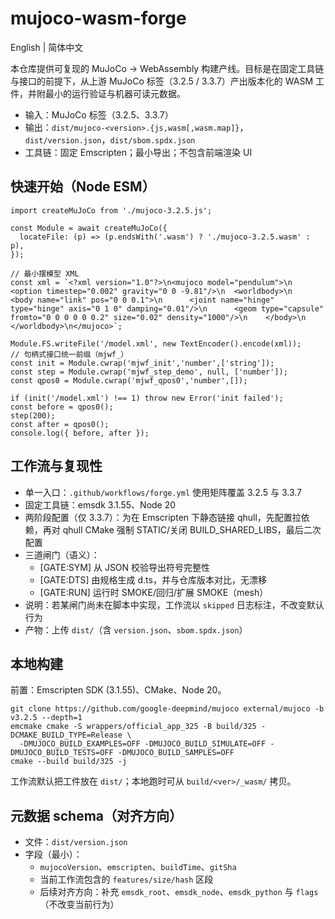 # mujoco-wasm-forge

English | 简体中文

本仓库提供可复现的 MuJoCo → WebAssembly 构建产线。目标是在固定工具链与接口的前提下，从上游 MuJoCo 标签（3.2.5 / 3.3.7）产出版本化的 WASM 工件，并附最小的运行验证与机器可读元数据。

- 输入：MuJoCo 标签（3.2.5、3.3.7）
- 输出：`dist/mujoco-<version>.{js,wasm[,wasm.map]}`，`dist/version.json`，`dist/sbom.spdx.json`
- 工具链：固定 Emscripten；最小导出；不包含前端渲染 UI

## 快速开始（Node ESM）

```
import createMuJoCo from './mujoco-3.2.5.js';

const Module = await createMuJoCo({
  locateFile: (p) => (p.endsWith('.wasm') ? './mujoco-3.2.5.wasm' : p),
});

// 最小摆模型 XML
const xml = `<?xml version="1.0"?>\n<mujoco model="pendulum">\n  <option timestep="0.002" gravity="0 0 -9.81"/>\n  <worldbody>\n    <body name="link" pos="0 0 0.1">\n      <joint name="hinge" type="hinge" axis="0 1 0" damping="0.01"/>\n      <geom type="capsule" fromto="0 0 0 0 0 0.2" size="0.02" density="1000"/>\n    </body>\n  </worldbody>\n</mujoco>`;

Module.FS.writeFile('/model.xml', new TextEncoder().encode(xml));
// 句柄式接口统一前缀（mjwf_）
const init = Module.cwrap('mjwf_init','number',['string']);
const step = Module.cwrap('mjwf_step_demo', null, ['number']);
const qpos0 = Module.cwrap('mjwf_qpos0','number',[]);

if (init('/model.xml') !== 1) throw new Error('init failed');
const before = qpos0();
step(200);
const after = qpos0();
console.log({ before, after });
```

## 工作流与复现性

- 单一入口：`.github/workflows/forge.yml` 使用矩阵覆盖 3.2.5 与 3.3.7
- 固定工具链：emsdk 3.1.55、Node 20
- 两阶段配置（仅 3.3.7）：为在 Emscripten 下静态链接 qhull，先配置拉依赖，再对 qhull CMake 强制 STATIC/关闭 BUILD_SHARED_LIBS，最后二次配置
- 三道闸门（语义）：
  - [GATE:SYM] 从 JSON 校验导出符号完整性
  - [GATE:DTS] 由规格生成 d.ts，并与仓库版本对比，无漂移
  - [GATE:RUN] 运行时 SMOKE/回归/扩展 SMOKE（mesh）
- 说明：若某闸门尚未在脚本中实现，工作流以 `skipped` 日志标注，不改变默认行为
- 产物：上传 `dist/`（含 `version.json`、`sbom.spdx.json`）

## 本地构建

前置：Emscripten SDK (3.1.55)、CMake、Node 20。

```
git clone https://github.com/google-deepmind/mujoco external/mujoco -b v3.2.5 --depth=1
emcmake cmake -S wrappers/official_app_325 -B build/325 -DCMAKE_BUILD_TYPE=Release \
  -DMUJOCO_BUILD_EXAMPLES=OFF -DMUJOCO_BUILD_SIMULATE=OFF -DMUJOCO_BUILD_TESTS=OFF -DMUJOCO_BUILD_SAMPLES=OFF
cmake --build build/325 -j
```

工作流默认把工件放在 `dist/`；本地跑时可从 `build/<ver>/_wasm/` 拷贝。

## 元数据 schema（对齐方向）

- 文件：`dist/version.json`
- 字段（最小）：
  - `mujocoVersion`、`emscripten`、`buildTime`、`gitSha`
  - 当前工作流包含的 `features/size/hash` 区段
  - 后续对齐方向：补充 `emsdk_root`、`emsdk_node`、`emsdk_python` 与 `flags`（不改变当前行为）

